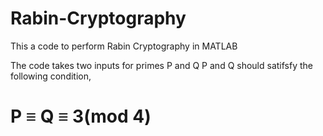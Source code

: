 # Rabin-Cryptography
This a code to perform Rabin Cryptography in MATLAB

The code takes two inputs for primes P and Q
P and Q should satifsfy the following condition,

# P ≡ Q ≡ 3(mod 4)
